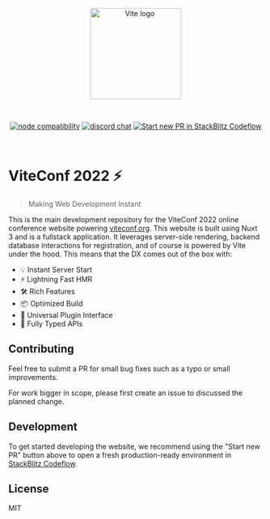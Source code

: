 <p align="center">
  <a href="https://viteconf.org" target="_blank" rel="noopener noreferrer">
    <img width="180" src="https://viteconf.org/images/viteconf.svg" alt="Vite logo">
  </a>
</p>
<br/>
<p align="center">
  <a href="https://nodejs.org/en/about/releases/"><img src="https://img.shields.io/node/v/vite.svg" alt="node compatibility"></a>
  <a href="https://chat.vitejs.dev"><img src="https://img.shields.io/badge/chat-discord-blue?style=flat&logo=discord" alt="discord chat"></a>
  <a href="https://stackblitz.com/~/github.com/stackblitz/viteconf"><img src="https://developer.stackblitz.com/img/start_pr_dark_small.svg" alt="Start new PR in StackBlitz Codeflow"></a>
</p>
<br/>

# ViteConf 2022 ⚡

> Making Web Development Instant

This is the main development repository for the ViteConf 2022 online conference website powering [viteconf.org](https://viteconf.org). This website is built using Nuxt 3 and is a fullstack application. It leverages server-side rendering, backend database interactions for registration, and of course is powered by Vite under the hood. This means that the DX comes out of the box with:

- 💡 Instant Server Start
- ⚡️ Lightning Fast HMR
- 🛠️ Rich Features
- 📦 Optimized Build
- 🔩 Universal Plugin Interface
- 🔑 Fully Typed APIs

## Contributing

Feel free to submit a PR for small bug fixes such as a typo or small improvements.

For work bigger in scope, please first create an issue to discussed the planned change.

## Development

To get started developing the website, we recommend using the "Start new PR" button above to open a fresh production-ready environment in [StackBlitz Codeflow](https://developer.stackblitz.com/codeflow).

## License

MIT
